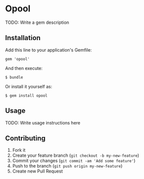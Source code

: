 # Opool

TODO: Write a gem description

## Installation

Add this line to your application's Gemfile:

    gem 'opool'

And then execute:

    $ bundle

Or install it yourself as:

    $ gem install opool

## Usage

TODO: Write usage instructions here

## Contributing

1. Fork it
2. Create your feature branch (`git checkout -b my-new-feature`)
3. Commit your changes (`git commit -am 'Add some feature'`)
4. Push to the branch (`git push origin my-new-feature`)
5. Create new Pull Request
